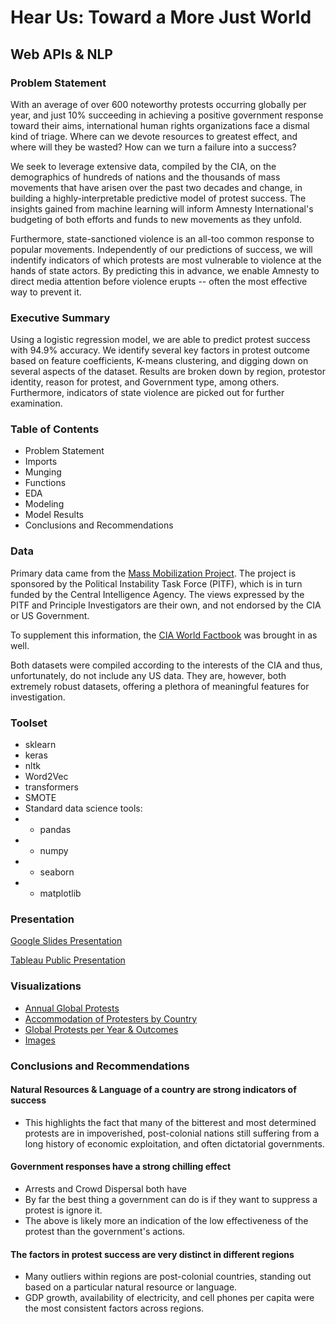 # Hear Us: Toward a More Just World

## Web APIs & NLP

### Problem Statement

With an average of over 600 noteworthy protests occurring globally per year, and just 10% succeeding in achieving a positive government response toward their aims, international human rights organizations face a dismal kind of triage. Where can we devote resources to greatest effect, and where will they be wasted? How can we turn a failure into a success?

We seek to leverage extensive data, compiled by the CIA, on the demographics of hundreds of nations and the thousands of mass movements that have arisen over the past two decades and change, in building a highly-interpretable predictive model of protest success. The insights gained from machine learning will inform Amnesty International's budgeting of both efforts and funds to new movements as they unfold.

Furthermore, state-sanctioned violence is an all-too common response to popular movements. Independently of our predictions of success, we will indentify indicators of which protests are most vulnerable to violence at the hands of state actors. By predicting this in advance, we enable Amnesty to direct media attention before violence erupts -- often the most effective way to prevent it.


### Executive Summary 

Using a logistic regression model, we are able to predict protest success with 94.9% accuracy.  We identify several key factors in protest outcome based on feature coefficients, K-means clustering, and digging down on several aspects of the dataset.  Results are broken down by region, protestor identity, reason for protest, and Government type, among others.  Furthermore, indicators of state violence are picked out for further examination.


### Table of Contents

- Problem Statement
- Imports
- Munging
- Functions
- EDA
- Modeling
- Model Results
- Conclusions and Recommendations


### Data 

Primary data came from the [Mass Mobilization Project](https://massmobilization.github.io/).  The project is sponsored by the Political Instability Task Force (PITF), which is in turn funded by the Central Intelligence Agency.  The views expressed by the PITF and Principle Investigators are their own, and not endorsed by the CIA or US Government.

To supplement this information, the [CIA World Factbook](https://www.cia.gov/the-world-factbook/) was brought in as well.  

Both datasets were compiled according to the interests of the CIA and thus, unfortunately, do not include any US data.  They are, however, both extremely robust datasets, offering a plethora of meaningful features for investigation.


### Toolset

- sklearn 
- keras
- nltk
- Word2Vec
- transformers
- SMOTE
- Standard data science tools:
- - pandas
- - numpy
- - seaborn
- - matplotlib


### Presentation

[Google Slides Presentation](https://docs.google.com/presentation/d/1t5ukQI4g47wQG_3s3AqrolRU9ibvjFbBRB-ck_7JMrM/edit#slide=id.gbe6f2c0281_0_90)

[Tableau Public Presentation](https://public.tableau.com/profile/david.holcomb#!/vizhome/Project_5_protests/AnnualGlobalProtests)


### Visualizations

- [Annual Global Protests](https://public.tableau.com/profile/david.holcomb#!/vizhome/Project_5_protests/AnnualGlobalProtests?publish=yes)
- [Accommodation of Protesters by Country](https://public.tableau.com/profile/david.holcomb#!/vizhome/Project_5_protests/AccomodationofProtestorsbyCountry)
- [Global Protests per Year & Outcomes](https://public.tableau.com/profile/david.holcomb#!/vizhome/Project_5_protests/GlobalProtestsperYearOutcomes?publish=yes)
- [Images](./noah/images)


### Conclusions and Recommendations

#### Natural Resources & Language of a country are strong indicators of success
- This highlights the fact that many of the bitterest and most determined protests are in impoverished, post-colonial nations still suffering from a long history of economic exploitation, and often dictatorial governments.
#### Government responses have a strong chilling effect
- Arrests and Crowd Dispersal both have
- By far the best thing a government can do is if they want to suppress a protest is ignore it.
- The above is likely more an indication of the low effectiveness of the protest than the government's actions.
#### The factors in protest success are very distinct in different regions
- Many outliers within regions are post-colonial countries, standing out based on a particular natural resource or language.
- GDP growth, availability of electricity, and cell phones per capita were the most consistent factors across regions.
